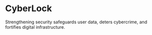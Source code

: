 # CyberLock
Strengthening security safeguards user data, deters cybercrime, and fortifies digital infrastructure.
